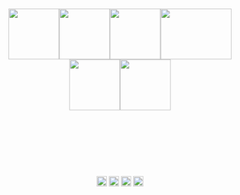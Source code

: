 <br>
<br>
<br>
<br>
<br>
<br>
<br>
<br>
<br>
<p align="center">
  <img src="https://media3.giphy.com/media/ln7z2eWriiQAllfVcn/200w.webp" width="100"><img src="https://i.giphy.com/media/LMt9638dO8dftAjtco/200.webp" width="100"><img src="https://media3.giphy.com/media/kdFc8fubgS31b8DsVu/giphy.webp" width="100"><img src="https://i.ibb.co/h2j1cLn/12165862-azurelogo-1.png"   height ="100"width="140"><img src="https://i.giphy.com/media/KzJkzjggfGN5Py6nkT/200.webp" width="100"><img src="https://i.giphy.com/media/IdyAQJVN2kVPNUrojM/200.webp" width="100">
</p>
<br>
<br>
<br>
<br>
<br>
<br>
<p align="center">
<a href="https://twitter.com/Souradeepbaner1" target="_blank"><img align="center" src="https://cdn.jsdelivr.net/npm/simple-icons@3.0.1/icons/twitter.svg" alt="souradeep" height="20" width="20" target="_blank"/></a>
<a href="https://www.linkedin.com/in/sbanerjee2304/" target="_blank"><img align="center" src="https://cdn.jsdelivr.net/npm/simple-icons@3.0.1/icons/linkedin.svg" alt="souradeep" height="20" width="20" target="_blank"/></a>
<a href="https://stackoverflow.com/users/13862223/souradeep-banerjee-ais" target="_blank"><img align="center" src="https://cdn.jsdelivr.net/npm/simple-icons@3.0.1/icons/stackoverflow.svg" alt="souradeep" height="20" width="20" target="_blank"/></a>
<a href="https://www.instagram.com/banerjee.souradeep/" target="_blank"><img align="center" src="https://cdn.jsdelivr.net/npm/simple-icons@3.0.1/icons/instagram.svg" alt="souradeep" height="20" width="20"  target="_blank" /></a>
</p>
<br>
<br>
<br>
